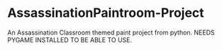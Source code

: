 # AssassinationPaintroom-Project
An Assassination Classroom themed paint project from python. NEEDS PYGAME INSTALLED TO BE ABLE TO USE. 
